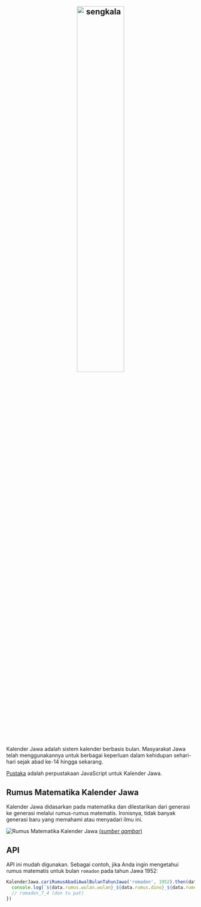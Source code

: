 <h2 align="center">
<p align="center"><img src="https://raw.githubusercontent.com/kalenderjawa/pustaka/master/images/kj_v2.png" width="50%" alt="sengkala"></p>
</h2>

Kalender Jawa adalah sistem kalender berbasis bulan. Masyarakat Jawa telah menggunakannya untuk berbagai keperluan dalam kehidupan sehari-hari sejak abad ke-14 hingga sekarang.

[Pustaka](https://github.com/kalenderjawa/pustaka) adalah perpustakaan JavaScript untuk Kalender Jawa.

## Rumus Matematika Kalender Jawa

Kalender Jawa didasarkan pada matematika dan dilestarikan dari generasi ke generasi melalui rumus-rumus matematis. Ironisnya, tidak banyak generasi baru yang memahami atau menyadari ilmu ini.

![Rumus Matematika Kalender Jawa](https://assets.caknun.com/media/2019/01/20190102-menek-kalender-4.jpg)
[(*sumber gambar*)](https://www.caknun.com/2019/kalender-jowo-digowo-kalender-arab-digarap-kalender-barat-diruwat)

## API

API ini mudah digunakan. Sebagai contoh, jika Anda ingin mengetahui rumus matematis untuk bulan `romadon` pada tahun Jawa 1952:

```js
KalenderJawa.cariRumusAbadiAwalBulanTahunJawa('romadon', 1952).then(data => {
  console.log(`${data.rumus.wulan.wulan}_${data.rumus.dino}_${data.rumus.pasaran}`)
  // romadon_7_4 (don tu pat)
})
```

